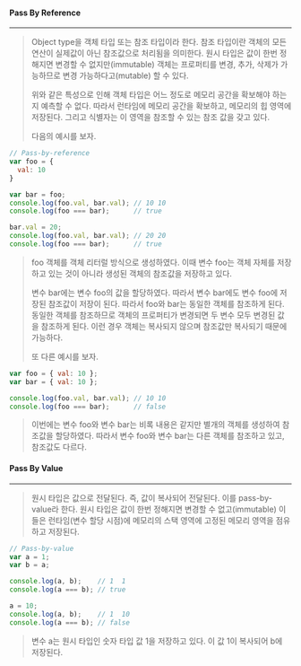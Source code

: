 #### Pass By Reference

------

> Object type을 객체 타입 또는 참조 타입이라 한다. 참조 타입이란 객체의 모든 연산이 실제값이 아닌 참조값으로 처리됨을 의미한다. 원시 타입은 값이 한번 정해지면 변경할 수 없지만(immutable) 객체는 프로퍼티를 변경, 추가, 삭제가 가능하므로 변경 가능하다고(mutable) 할 수 있다.
>
> 위와 같은 특성으로 인해 객체 타입은 어느 정도로 메모리 공간을 확보해야 하는지 예측할 수 없다. 따라서 런타임에 메모리 공간을 확보하고, 메모리의 힙 영역에 저장된다. 그리고 식별자는 이 영역을 참조할 수 있는 참조 값을 갖고 있다.
>
> 다음의 예시를 보자.

```js
// Pass-by-reference
var foo = {
  val: 10
}

var bar = foo;
console.log(foo.val, bar.val); // 10 10
console.log(foo === bar);      // true

bar.val = 20;
console.log(foo.val, bar.val); // 20 20
console.log(foo === bar);      // true
```

> foo 객체를 객체 리터럴 방식으로 생성하였다. 이때 변수 foo는 객체 자체를 저장하고 있는 것이 아니라 생성된 객체의 참조값을 저장하고 있다.
>
> 변수 bar에는 변수 foo의 값을 할당하였다. 따라서 변수 bar에도 변수 foo에 저장된 참조값이 저장이 된다. 따라서 foo와 bar는 동일한 객체를 참조하게 된다. 동일한 객체를 참조하므로 객체의 프로퍼티가 변경되면 두 변수 모두 변경된 값을 참조하게 된다. 이런 경우 객체는 복사되지 않으며 참조값만 복사되기 때문에 가능하다.
>
> 또 다른 예시를 보자.

```js
var foo = { val: 10 };
var bar = { val: 10 };

console.log(foo.val, bar.val); // 10 10
console.log(foo === bar);      // false
```

> 이번에는 변수 foo와 변수 bar는 비록 내용은 같지만 별개의 객체를 생성하여 참조값을 할당하였다. 따라서 변수 foo와 변수 bar는 다른 객체를 참조하고 있고, 참조값도 다르다. 





#### Pass By Value

------

> 원시 타입은 값으로 전달된다. 즉, 값이 복사되어 전달된다. 이를 pass-by-value라 한다. 원시 타입은 값이 한번 정해지면 변경할 수 없고(immutable) 이들은 런타임(변수 할당 시점)에 메모리의 스택 영역에 고정된 메모리 영역을 점유하고 저장된다.

```js
// Pass-by-value
var a = 1;
var b = a;

console.log(a, b);    // 1  1
console.log(a === b); // true

a = 10;
console.log(a, b);    // 1  10
console.log(a === b); // false
```

> 변수 a는 원시 타입인 숫자 타입 값 1을 저장하고 있다. 이 값 1이 복사되어 b에 저장된다. 

